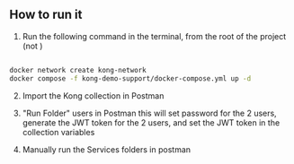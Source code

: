 ## How to run it

1. Run the following command in the terminal, from the root of the project (not )

```bash

docker network create kong-network
docker compose -f kong-demo-support/docker-compose.yml up -d

```

2. Import the Kong collection in Postman
3. "Run Folder" users in Postman
   this will set password for the 2 users,
   generate the JWT token for the 2 users,
   and set the JWT token in the collection variables

4. Manually run the Services folders in postman
